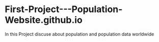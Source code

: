 # First-Project---Population-Website.github.io
In this Project discuse about population and population data worldwide
